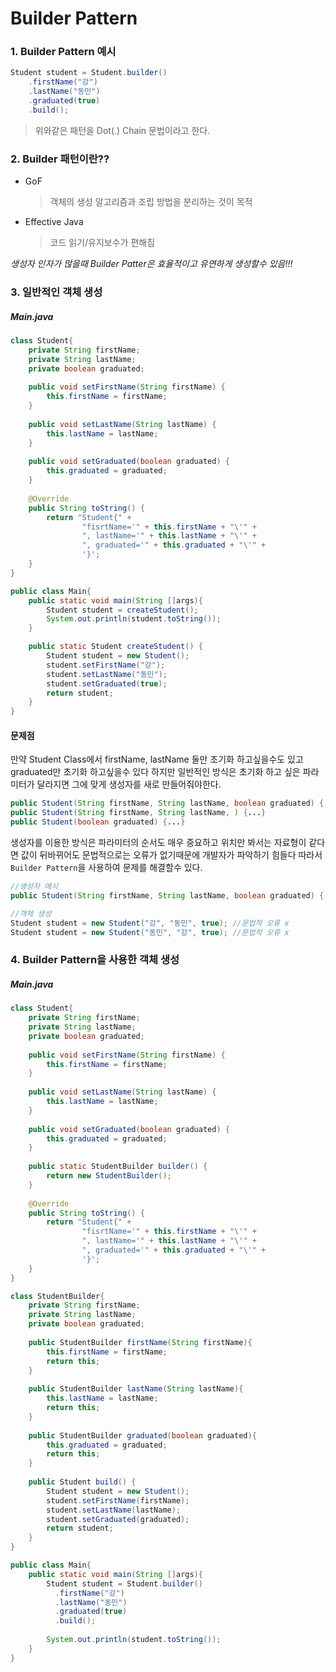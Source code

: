 # Builder Pattern

### 1. Builder Pattern 예시
```java
Student student = Student.builder()
    .firstName("강")
    .lastName("동민")
    .graduated(true)
    .build();
```
> 위와같은 패턴을 Dot(.) Chain 문법이라고 한다.

### 2. Builder 패턴이란??
* GoF
    > 객체의 생성 알고리즘과 조립 방법을 분리하는 것이 목적

* Effective Java  
    > 코드 읽기/유지보수가 편해짐

*생성자 인자가 많을때 Builder Patter은 효율적이고 유연하게 생성할수 있음!!!*

### 3. 일반적인 객체 생성
##### Main.java

```java
class Student{
    private String firstName;
    private String lastName;
    private boolean graduated;
    
    public void setFirstName(String firstName) {
        this.firstName = firstName;
    }
    
    public void setLastName(String lastName) {
        this.lastName = lastName;
    }
    
    public void setGraduated(boolean graduated) {
        this.graduated = graduated;
    }
    
    @Override
    public String toString() {
        return "Student{" +
                "fisrtName='" + this.firstName + "\'" +
                ", lastName='" + this.lastName + "\'" +
                ", graduated='" + this.graduated + "\'" +
                '}';
    }
}

public class Main{
    public static void main(String []args){
        Student student = createStudent();
        System.out.println(student.toString());
    }

    public static Student createStudent() {
        Student student = new Student();
        student.setFirstName("강");
        student.setLastName("동민");
        student.setGraduated(true);
        return student;
    }
}
```

#### 문제점
만약 Student Class에서 firstName, lastName 둘만 초기화 하고싶을수도 있고 graduated만 초기화 하고싶을수 있다 하지만 일반적인 방식은 초기화 하고 싶은 파라미터가 달라지면 그에 맞게 생성자를 새로 만들어줘야한다.

```java
public Student(String firstName, String lastName, boolean graduated) {...}  // 전부다 초기화 하고 싶을때
public Student(String firstName, String lastName, ) {...}                   // fisrt,lastName만 초기화 하고 싶을때
public Student(boolean graduated) {...}                                     // graduated만 초기화 하고 싶을때
```
생성자를 이용한 방식은 파라미터의 순서도 매우 중요하고 위치만 봐서는 자료형이 같다면 값이 뒤바뀌어도 문법적으로는 오류가 없기때문에 개발자가 파악하기 힘들다 따라서 ```Builder Pattern```을 사용하여 문제를 해결할수 있다.

```java
//생성자 예시
public Student(String firstName, String lastName, boolean graduated) {...}

//객체 생성
Student student = new Student("강", "동민", true); //문법적 오류 x
Student student = new Student("동민", "강", true); //문법적 오류 x
```

### 4. Builder Pattern을 사용한 객체 생성
##### Main.java
```java
class Student{
    private String firstName;
    private String lastName;
    private boolean graduated;
    
    public void setFirstName(String firstName) {
        this.firstName = firstName;
    }
    
    public void setLastName(String lastName) {
        this.lastName = lastName;
    }
    
    public void setGraduated(boolean graduated) {
        this.graduated = graduated;
    }
    
    public static StudentBuilder builder() {
        return new StudentBuilder();
    }
  
    @Override
    public String toString() {
        return "Student{" +
                "fisrtName='" + this.firstName + "\'" +
                ", lastName='" + this.lastName + "\'" +
                ", graduated='" + this.graduated + "\'" +
                '}';
    }
}

class StudentBuilder{
    private String firstName;
    private String lastName;
    private boolean graduated;
    
    public StudentBuilder firstName(String firstName){
        this.firstName = firstName;
        return this;
    }
    
    public StudentBuilder lastName(String lastName){
        this.lastName = lastName;
        return this;
    }
    
    public StudentBuilder graduated(boolean graduated){
        this.graduated = graduated;
        return this;
    }
    
    public Student build() {
        Student student = new Student();
        student.setFirstName(firstName);
        student.setLastName(lastName);
        student.setGraduated(graduated);
        return student;
    }
}

public class Main{
    public static void main(String []args){
        Student student = Student.builder()
          .firstName("강")
          .lastName("동민")
          .graduated(true)
          .build();
       
        System.out.println(student.toString());
    }
}
```
